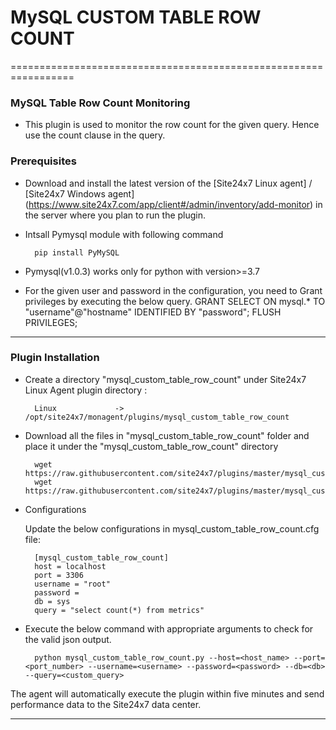 # MySQL CUSTOM TABLE ROW COUNT 

=================================================================

### MySQL Table Row Count Monitoring

- This plugin is used to monitor the row count for the given query. Hence use the count clause in the query.

### Prerequisites

- Download and install the latest version of the [Site24x7 Linux agent] / [Site24x7 Windows agent] (https://www.site24x7.com/app/client#/admin/inventory/add-monitor) in the server where you plan to run the plugin.

- Intsall Pymysql module with following command

		pip install PyMySQL
		
- Pymysql(v1.0.3) works only for python with version>=3.7 	

- For the given user and password in the configuration, you need to Grant privileges by executing the below query.
		GRANT SELECT ON mysql.* TO "username"@"hostname" IDENTIFIED BY "password";
		FLUSH PRIVILEGES;

---

### Plugin Installation 

- Create a directory "mysql_custom_table_row_count" under Site24x7 Linux Agent plugin directory : 

		Linux             ->   /opt/site24x7/monagent/plugins/mysql_custom_table_row_count
		
- Download all the files in "mysql_custom_table_row_count" folder and place it under the "mysql_custom_table_row_count" directory

		wget https://raw.githubusercontent.com/site24x7/plugins/master/mysql_custom_table_row_count/mysql_custom_table_row_count.py
		wget https://raw.githubusercontent.com/site24x7/plugins/master/mysql_custom_table_row_count/mysql_custom_table_row_count.cfg

- Configurations

  Update the below configurations in mysql_custom_table_row_count.cfg file:


		[mysql_custom_table_row_count]
		host = localhost
		port = 3306
		username = "root"
		password = 
		db = sys
		query = "select count(*) from metrics"
		
- Execute the below command with appropriate arguments to check for the valid json output.  

		python mysql_custom_table_row_count.py --host=<host_name> --port=<port_number> --username=<username> --password=<password> --db=<db> --query=<custom_query>


The agent will automatically execute the plugin within five minutes and send performance data to the Site24x7 data center.


---

